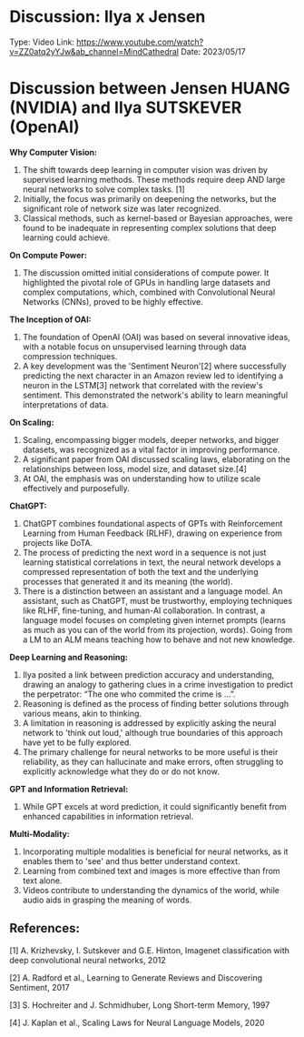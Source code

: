 # Discussion: Ilya x Jensen

Type: Video
Link: https://www.youtube.com/watch?v=ZZ0atq2yYJw&ab_channel=MindCathedral
Date: 2023/05/17

# Discussion between Jensen HUANG (NVIDIA) and Ilya SUTSKEVER (OpenAI)

**Why Computer Vision:**

1. The shift towards deep learning in computer vision was driven by supervised learning methods. These methods require deep AND large neural networks to solve complex tasks. [1]
2. Initially, the focus was primarily on deepening the networks, but the significant role of network size was later recognized.
3. Classical methods, such as kernel-based or Bayesian approaches, were found to be inadequate in representing complex solutions that deep learning could achieve.

**On Compute Power:**

1. The discussion omitted initial considerations of compute power. It highlighted the pivotal role of GPUs in handling large datasets and complex computations, which, combined with Convolutional Neural Networks (CNNs), proved to be highly effective.

**The Inception of OAI:**

1. The foundation of OpenAI (OAI) was based on several innovative ideas, with a notable focus on unsupervised learning through data compression techniques.
2. A key development was the 'Sentiment Neuron'[2] where successfully predicting the next character in an Amazon review led to identifying a neuron in the LSTM[3] network that correlated with the review's sentiment. This demonstrated the network's ability to learn meaningful interpretations of data.

**On Scaling:**

1. Scaling, encompassing bigger models, deeper networks, and bigger datasets, was recognized as a vital factor in improving performance.
2. A significant paper from OAI discussed scaling laws, elaborating on the relationships between loss, model size, and dataset size.[4]
3. At OAI, the emphasis was on understanding how to utilize scale effectively and purposefully.

**ChatGPT:**

1. ChatGPT combines foundational aspects of GPTs with Reinforcement Learning from Human Feedback (RLHF), drawing on experience from projects like DoTA.
2. The process of predicting the next word in a sequence is not just learning statistical correlations in text, the neural network develops a compressed representation of both the text and the underlying processes that generated it and its meaning (the world).
3. There is a distinction between an assistant and a language model. An assistant, such as ChatGPT, must be trustworthy, employing techniques like RLHF, fine-tuning, and human-AI collaboration. In contrast, a language model focuses on completing given internet prompts (learns as much as you can of the world from its projection, words). Going from a LM to an ALM means teaching how to behave and not new knowledge.

**Deep Learning and Reasoning:**

1. Ilya posited a link between prediction accuracy and understanding, drawing an analogy to gathering clues in a crime investigation to predict the perpetrator: “The one who commited the crime is …”.
2. Reasoning is defined as the process of finding better solutions through various means, akin to thinking.
3. A limitation in reasoning is addressed by explicitly asking the neural network to 'think out loud,' although true boundaries of this approach have yet to be fully explored.
4. The primary challenge for neural networks to be more useful is their reliability, as they can hallucinate and make errors, often struggling to explicitly acknowledge what they do or do not know.

**GPT and Information Retrieval:**

1. While GPT excels at word prediction, it could significantly benefit from enhanced capabilities in information retrieval.

**Multi-Modality:**

1. Incorporating multiple modalities is beneficial for neural networks, as it enables them to 'see' and thus better understand context.
2. Learning from combined text and images is more effective than from text alone.
3. Videos contribute to understanding the dynamics of the world, while audio aids in grasping the meaning of words.

## References:

[1] A. Krizhevsky, I. Sutskever and G.E. Hinton, Imagenet classification with deep convolutional neural networks, 2012

[2] A. Radford et al., Learning to Generate Reviews and Discovering Sentiment, 2017

[3] S. Hochreiter and J. Schmidhuber, Long Short-term Memory, 1997

[4] J. Kaplan et al., Scaling Laws for Neural Language Models, 2020